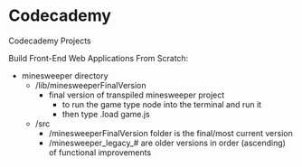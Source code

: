 # Codecademy
Codecademy Projects

Build Front-End Web Applications From Scratch:
- minesweeper directory
  - /lib/minesweeperFinalVersion
    - final version of transpiled minesweeper project
      - to run the game type node into the terminal and run it
      - then type .load game.js
  - /src
    - /minesweeperFinalVersion folder is the final/most current version
    - /minesweeper_legacy_# are older versions in order (ascending) of functional improvements


